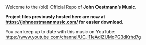 Welcome to the (old) Official Repo of **John Oestmann’s Music**.

**Project files previously hosted here are now at https://johnoestmannmusic.com/ for easier download.**

You can keep up to date with this music on YouTube: https://www.youtube.com/channel/UC_i11eAdIZUMqPG3dKrhd7g

